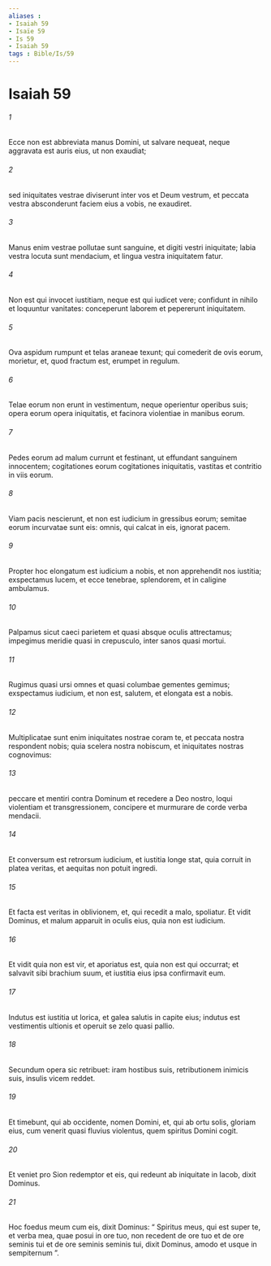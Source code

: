 ```yaml
---
aliases : 
- Isaiah 59
- Isaïe 59
- Is 59
- Isaiah 59
tags : Bible/Is/59
---
```


# Isaiah 59

###### 1
Ecce non est abbreviata manus Domini, ut salvare nequeat, neque aggravata est auris eius, ut non exaudiat;
###### 2
sed iniquitates vestrae diviserunt inter vos et Deum vestrum, et peccata vestra absconderunt faciem eius a vobis, ne exaudiret.
###### 3
Manus enim vestrae pollutae sunt sanguine, et digiti vestri iniquitate; labia vestra locuta sunt mendacium, et lingua vestra iniquitatem fatur.
###### 4
Non est qui invocet iustitiam, neque est qui iudicet vere; confidunt in nihilo et loquuntur vanitates: conceperunt laborem et pepererunt iniquitatem.
###### 5
Ova aspidum rumpunt et telas araneae texunt; qui comederit de ovis eorum, morietur, et, quod fractum est, erumpet in regulum.
###### 6
Telae eorum non erunt in vestimentum, neque operientur operibus suis; opera eorum opera iniquitatis, et facinora violentiae in manibus eorum.
###### 7
Pedes eorum ad malum currunt et festinant, ut effundant sanguinem innocentem; cogitationes eorum cogitationes iniquitatis, vastitas et contritio in viis eorum.
###### 8
Viam pacis nescierunt, et non est iudicium in gressibus eorum; semitae eorum incurvatae sunt eis: omnis, qui calcat in eis, ignorat pacem.
###### 9
Propter hoc elongatum est iudicium a nobis, et non apprehendit nos iustitia; exspectamus lucem, et ecce tenebrae, splendorem, et in caligine ambulamus.
###### 10
Palpamus sicut caeci parietem et quasi absque oculis attrectamus; impegimus meridie quasi in crepusculo, inter sanos quasi mortui.
###### 11
Rugimus quasi ursi omnes et quasi columbae gementes gemimus; exspectamus iudicium, et non est, salutem, et elongata est a nobis.
###### 12
Multiplicatae sunt enim iniquitates nostrae coram te, et peccata nostra respondent nobis; quia scelera nostra nobiscum, et iniquitates nostras cognovimus:
###### 13
peccare et mentiri contra Dominum et recedere a Deo nostro, loqui violentiam et transgressionem, concipere et murmurare de corde verba mendacii.
###### 14
Et conversum est retrorsum iudicium, et iustitia longe stat, quia corruit in platea veritas, et aequitas non potuit ingredi.
###### 15
Et facta est veritas in oblivionem, et, qui recedit a malo, spoliatur. Et vidit Dominus, et malum apparuit in oculis eius, quia non est iudicium.
###### 16
Et vidit quia non est vir, et aporiatus est, quia non est qui occurrat; et salvavit sibi brachium suum, et iustitia eius ipsa confirmavit eum.
###### 17
Indutus est iustitia ut lorica, et galea salutis in capite eius; indutus est vestimentis ultionis et operuit se zelo quasi pallio.
###### 18
Secundum opera sic retribuet: iram hostibus suis, retributionem inimicis suis, insulis vicem reddet.
###### 19
Et timebunt, qui ab occidente, nomen Domini, et, qui ab ortu solis, gloriam eius, cum venerit quasi fluvius violentus, quem spiritus Domini cogit.
###### 20
Et veniet pro Sion redemptor et eis, qui redeunt ab iniquitate in Iacob, dixit Dominus.
###### 21
Hoc foedus meum cum eis, dixit Dominus: “ Spiritus meus, qui est super te, et verba mea, quae posui in ore tuo, non recedent de ore tuo et de ore seminis tui et de ore seminis seminis tui, dixit Dominus, amodo et usque in sempiternum ”.
